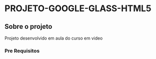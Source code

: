 # PROJETO-GOOGLE-GLASS-HTML5

## Sobre o projeto
 Projeto desenvolvido em aula do curso em video

### Pre Requisitos

